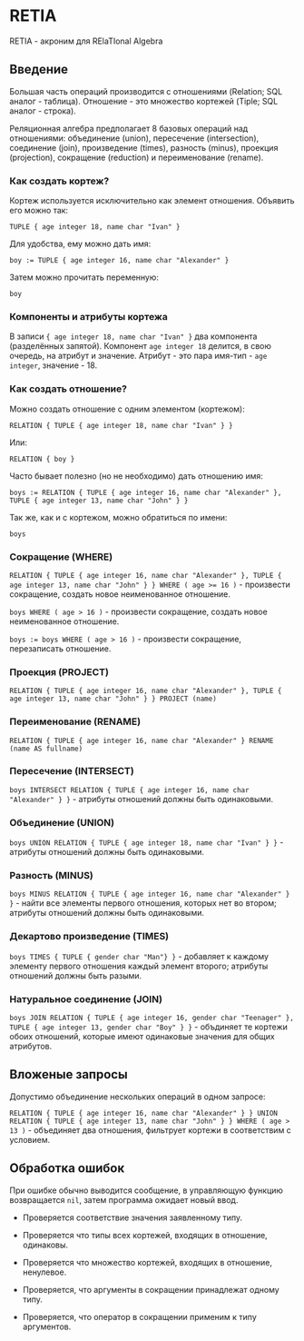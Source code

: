 # RETIA
RETIA - акроним для RElaTIonal Algebra


## Введение

Большая часть операций производится с отношениями (Relation; SQL аналог - таблица). Отношение - это множество кортежей (Tiple; SQL аналог - строка).

Реляционная алгебра предполагает 8 базовых операций над отношениями: объединение (union), пересечение (intersection), соединение (join), произведение (times), разность (minus), проекция (projection), сокращение (reduction) и переименование (rename).


### Как создать кортеж?

Кортеж используется исключительно как элемент отношения. Объявить его можно так:

`TUPLE { age integer 18, name char "Ivan" }`

Для удобства, ему можно дать имя:

`boy := TUPLE { age integer 16, name char "Alexander" }`

Затем можно прочитать переменную:

`boy`


### Компоненты и атрибуты кортежа

В записи `{ age integer 18, name char "Ivan" }` два компонента (разделённых запятой). Компонент `age integer 18` делится, в свою очередь, на атрибут и значение. Атрибут - это пара имя-тип - `age integer`, значение - 18.


### Как создать отношение?

Можно создать отношение с одним элементом (кортежом):

`RELATION { TUPLE { age integer 18, name char "Ivan" } }`

Или:

`RELATION { boy }`

Часто бывает полезно (но не необходимо) дать отношению имя:

`boys := RELATION { TUPLE { age integer 16, name char "Alexander" }, TUPLE { age integer 13, name char "John" } }`

Так же, как и с кортежом, можно обратиться по имени:

`boys`


### Сокращение (WHERE)

`RELATION { TUPLE { age integer 16, name char "Alexander" }, TUPLE { age integer 13, name char "John" } } WHERE ( age >= 16 )` - произвести сокращение, создать новое неименованное отношение.

`boys WHERE ( age > 16 )` - произвести сокращение, создать новое неименованное отношение.

`boys := boys WHERE ( age > 16 )` - произвести сокращение, перезаписать отношение.

### Проекция (PROJECT)

`RELATION { TUPLE { age integer 16, name char "Alexander" }, TUPLE { age integer 13, name char "John" } } PROJECT (name)`

### Переименование (RENAME)

`RELATION { TUPLE { age integer 16, name char "Alexander" } RENAME (name AS fullname)`

### Пересечение (INTERSECT)

`boys INTERSECT RELATION { TUPLE { age integer 16, name char "Alexander" } }` - атрибуты отношений должны быть одинаковыми.

### Объединение (UNION)

`boys UNION RELATION { TUPLE { age integer 18, name char "Ivan" } }` - атрибуты отношений должны быть одинаковыми.

### Разность (MINUS)

`boys MINUS RELATION { TUPLE { age integer 16, name char "Alexander" } }` - найти все элементы первого отношения, которых нет во втором; атрибуты отношений должны быть одинаковыми.

### Декартово произведение (TIMES)

`boys TIMES { TUPLE { gender char "Man"} }` - добавляет к каждому элементу первого отношения каждый элемент второго; атрибуты отношений должны быть разыми.

### Натуральное соединение (JOIN)

`boys JOIN RELATION { TUPLE { age integer 16, gender char "Teenager" }, TUPLE { age integer 13, gender char "Boy" } }` - объдиняет те кортежи обоих отношений, которые имеют одинаковые значения для общих атрибутов.

## Вложеные запросы

Допустимо объединение нескольких операций в одном запросе:

`RELATION { TUPLE { age integer 16, name char "Alexander" } } UNION RELATION { TUPLE { age integer 13, name char "John" } } WHERE ( age > 13 )` - объединяет два отношения, фильтрует кортежи в соответствим с условием.

## Обработка ошибок

При ошибке обычно выводится сообщение, в управляющую функцию возвращается `nil`, затем программа ожидает новый ввод.

* Проверяется соответствие значения заявленному типу.

* Проверяется что типы всех кортежей, входящих в отношение, одинаковы.

* Проверяется что множество кортежей, входящих в отношение, ненулевое.

* Проверяется, что аргументы в сокращении принадлежат одному типу.

* Проверяется, что оператор в сокращении применим к типу аргументов.

